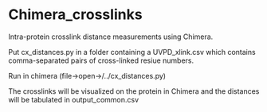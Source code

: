 # Chimera_crosslinks
Intra-protein crosslink distance measurements using Chimera.

Put cx_distances.py in a folder containing a UVPD_xlink.csv which contains comma-separated pairs of cross-linked resiue numbers. 

Run in chimera (file->open->/../cx_distances.py)

The crosslinks will be visualized on the protein in Chimera and the distances will be tabulated in output_common.csv

